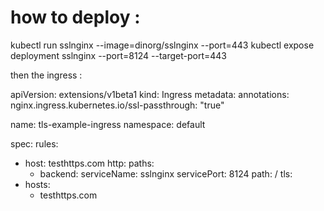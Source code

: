 # how to deploy :
kubectl run sslnginx --image=dinorg/sslnginx --port=443
kubectl expose deployment sslnginx --port=8124 --target-port=443

then the ingress :

apiVersion: extensions/v1beta1
kind: Ingress
metadata:
  annotations:
    nginx.ingress.kubernetes.io/ssl-passthrough: "true"

  name: tls-example-ingress
  namespace: default

spec:
  rules:
  - host: testhttps.com
    http:
      paths:
      - backend:
          serviceName: sslnginx
          servicePort: 8124
        path: /
  tls:
  - hosts:
    - testhttps.com


